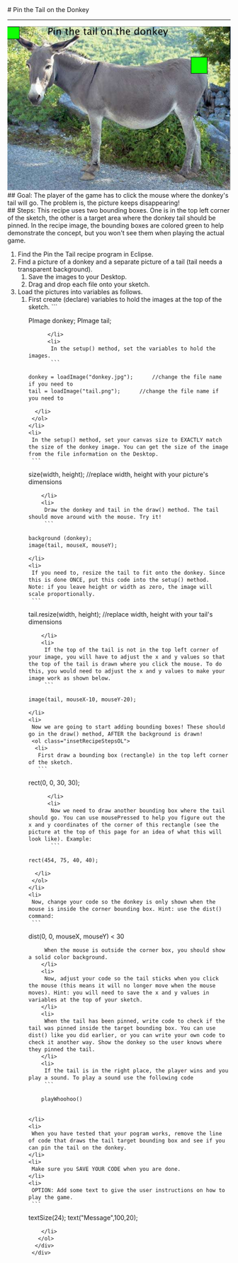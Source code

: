 
 <div id="recipeLeftColumn">
  # Pin the Tail on the Donkey
  <hr/>
  <img src="./PinTheTail.png"/>
  <div id="recipeGoal">
   ## Goal:
   The player of the game has to click the mouse where the donkey's tail will go. The problem is, the picture keeps disappearing!
  </div>
 </div>
 <div id="recipeRightColumn">
  <div id="recipeSteps">
   ## Steps:
   This recipe uses two bounding boxes. One is in the top left corner of the sketch, the other is a target area where the donkey tail should be pinned. In the recipe image, the bounding boxes are colored green to help demonstrate the concept, but you won't see them when playing the actual game.
   <ol id="stepList">
    <li>
     Find the Pin the Tail recipe program in Eclipse.
    </li>
    <li>
     Find a picture of a donkey and a separate picture of a tail (tail needs a transparent background).
     <ol class="insetRecipeStepsOL">
      <li>
       Save the images to your Desktop.
      </li>
      <li>
       Drag and drop each file onto your sketch.
      </li>
     </ol>
    </li>
    <li>
     Load the pictures into variables as follows.
     <ol class="insetRecipeStepsOL">
      <li>
       First create (declare) variables to hold the images at the top of the sketch.
       ```

PImage donkey;
PImage tail;

```
      </li>
      <li>
       In the setup() method, set the variables to hold the images.
       ```

donkey = loadImage("donkey.jpg");      //change the file name if you need to
tail = loadImage("tail.png");      //change the file name if you need to

```
      </li>
     </ol>
    </li>
    <li>
     In the setup() method, set your canvas size to EXACTLY match the size of the donkey image. You can get the size of the image from the file information on the Desktop.
     ```

size(width, height);     //replace width, height with your picture's dimensions

```
    </li>
    <li>
     Draw the donkey and tail in the draw() method. The tail should move around with the mouse. Try it!
     ```

background (donkey);
image(tail, mouseX, mouseY);

```
    </li>
    <li>
     If you need to, resize the tail to fit onto the donkey. Since this is done ONCE, put this code into the setup() method.
    Note: if you leave height or width as zero, the image will scale proportionally.
     ```

tail.resize(width, height);     //replace width, height with your tail's dimensions

```
    </li>
    <li>
     If the top of the tail is not in the top left corner of your image, you will have to adjust the x and y values so that the top of the tail is drawn where you click the mouse. To do this, you would need to adjust the x and y values to make your image work as shown below.
     ```

image(tail, mouseX-10, mouseY-20);

```
    </li>
    <li>
     Now we are going to start adding bounding boxes! These should go in the draw() method, AFTER the background is drawn!
     <ol class="insetRecipeStepsOL">
      <li>
       First draw a bounding box (rectangle) in the top left corner of the sketch.
       ```

rect(0, 0, 30, 30);

```
      </li>
      <li>
       Now we need to draw another bounding box where the tail should go. You can use mousePressed to help you figure out the x and y coordinates of the corner of this rectangle (see the picture at the top of this page for an idea of what this will look like). Example:
       ```

rect(454, 75, 40, 40);

```
      </li>
     </ol>
    </li>
    <li>
     Now, change your code so the donkey is only shown when the mouse is inside the corner bounding box. Hint: use the dist() command:
     ```

dist(0, 0, mouseX, mouseY) &lt; 30

```
     When the mouse is outside the corner box, you should show a solid color background.
    </li>
    <li>
     Now, adjust your code so the tail sticks when you click the mouse (this means it will no longer move when the mouse moves). Hint: you will need to save the x and y values in variables at the top of your sketch.
    </li>
    <li>
     When the tail has been pinned, write code to check if the tail was pinned inside the target bounding box. You can use dist() like you did earlier, or you can write your own code to check it another way. Show the donkey so the user knows where they pinned the tail.
    </li>
    <li>
     If the tail is in the right place, the player wins and you play a sound. To play a sound use the following code
     ```

    playWhoohoo()
    
```
    </li>
    <li>
     When you have tested that your pogram works, remove the line of code that draws the tail target bounding box and see if you can pin the tail on the donkey.
    </li>
    <li>
     Make sure you SAVE YOUR CODE when you are done.
    </li>
    <li>
     OPTION: Add some text to give the user instructions on how to play the game.
     ```

textSize(24);
text("Message",100,20);

```
    </li>
   </ol>
  </div>
 </div>

